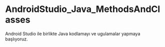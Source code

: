 # AndroidStudio_Java_MethodsAndClasses
 Android Studio ile birlikte Java kodlamayı ve ugulamalar yapmaya başlıyoruz. 
